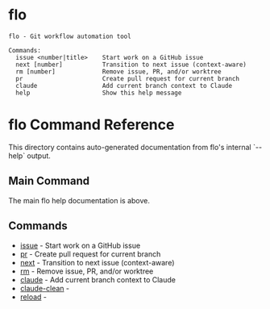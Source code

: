 # flo

```
flo - Git workflow automation tool

Commands:
  issue <number|title>    Start work on a GitHub issue
  next [number]           Transition to next issue (context-aware)
  rm [number]             Remove issue, PR, and/or worktree
  pr                      Create pull request for current branch
  claude                  Add current branch context to Claude
  help                    Show this help message
```

# flo Command Reference

This directory contains auto-generated documentation from flo's internal \`--help\` output.

## Main Command

The main flo help documentation is above.

## Commands

- [issue](issue.md) - Start work on a GitHub issue
- [pr](pr.md) - Create pull request for current branch
- [next](next.md) - Transition to next issue (context-aware)
- [rm](rm.md) - Remove issue, PR, and/or worktree
- [claude](claude/) - Add current branch context to Claude
- [claude-clean](claude-clean.md) - 
- [reload](reload.md) - 
